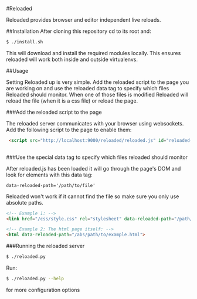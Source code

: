 #Reloaded

 Reloaded provides browser and editor independent live reloads.
 
 

##Installation
 After cloning this repository cd to its root and:
 
 ```bash
 $ ./install.sh
 ```
 
 This will download and install the required modules locally. This ensures
 reloaded will work both inside and outside virtualenvs.
 
##Usage
 
 
 Setting Reloaded up is very simple. Add the reloaded script to the page
 you are working on and use the reloaded data tag to specify which files
 Reloaded should monitor. When one of those files is modified Reloaded will
 reload the file (when it is a css file) or reload the page.
 
 
###Add the reloaded script to the page

The reloaded server communicates with your browser using websockets.
Add the following script to the page to enable them:

 ```html
  <script src="http://localhost:9000/reloaded/reloaded.js" id="reloaded-script">
  
 ```
 
###Use the special data tag to specify which files reloaded should monitor
 
 After reloaded.js has been loaded it will go through the page's DOM and
 look for elements with this data tag:
 
 	data-reloaded-path='/path/to/file'

Reloaded won't work if it cannot find the file so make sure you only use absolute paths.
  
 ```html
 <!-- Example 1: -->
 <link href="/css/style.css" rel="stylesheet" data-reloaded-path="/path/to/file" />
 
 <!-- Example 2: The html page itself: -->
 <html data-reloaded-path="/abs/path/to/example.html">

```

###Running the reloaded server

```bash
$ ./reloaded.py 
```

Run:

```bash
$ ./reloaded.py --help
```

for more configuration options
